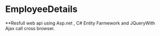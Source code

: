 # EmployeeDetails
**Resfull web api using Asp.net , C# Entity Farmework and JQueryWith Ajax call cross browser.
